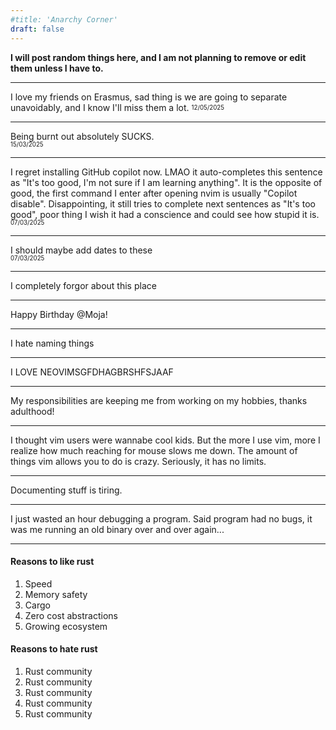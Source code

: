 ```yaml
---
#title: 'Anarchy Corner'
draft: false
---
```


**I will post random things here, and I am not planning to remove or edit them unless I have to.**

---

I love my friends on Erasmus, sad thing is we are going to separate unavoidably, and I know I'll miss them a lot.
<sub><sup>12/05/2025</sup></sub>

---

Being burnt out absolutely SUCKS.  
<sub><sup>15/03/2025</sup></sub>

---

I regret installing GitHub copilot now. LMAO it auto-completes this sentence as "It's too good, I'm not sure if I am learning anything". It is the opposite of good, the first
command I enter after opening nvim is usually "Copilot disable". Disappointing, it still tries to complete next sentences as "It's too good", poor thing I wish it had a conscience
and could see how stupid it is.  
<sub><sup>07/03/2025</sup></sub>

---

I should maybe add dates to these  
<sub><sup>07/03/2025</sup></sub>

---

I completely forgor about this place

---

Happy Birthday @Moja!

---

I hate naming things

---

I LOVE NEOVIMSGFDHAGBRSHFSJAAF

---

My responsibilities are keeping me from working on my hobbies, thanks adulthood!

---

I thought vim users were wannabe cool kids. But the more I use vim, more I realize how much reaching for mouse slows me down. The amount of things vim allows you
to do is crazy. Seriously, it has no limits.

---

Documenting stuff is tiring.

---

I just wasted an hour debugging a program. Said program had no bugs, it was me running an old binary over and over again...

---

#### Reasons to like rust
1. Speed
2. Memory safety
3. Cargo
4. Zero cost abstractions
5. Growing ecosystem

#### Reasons to hate rust
1. Rust community
2. Rust community
3. Rust community
4. Rust community
5. Rust community

